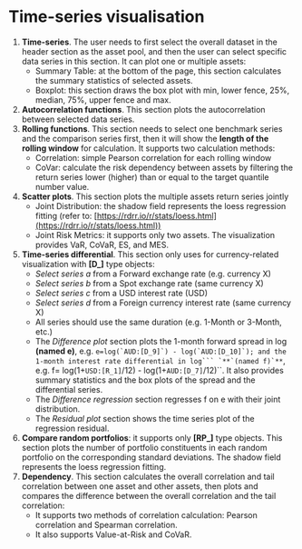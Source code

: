 # Time-series visualisation

1. **Time-series**. The user needs to first select the overall dataset in the header section as the asset pool, and then the user can select specific data series in this section. It can plot one or multiple assets:
   * Summary Table: at the bottom of the page, this section calculates the summary statistics of selected assets.
   * Boxplot: this section draws the box plot with min, lower fence, 25%, median, 75%, upper fence and max.
2. **Autocorrelation functions**. This section plots the autocorrelation between selected data series.
3. **Rolling functions**. This section needs to select one benchmark series and the comparison series first, then it will show the **length of the rolling window** for calculation. It supports two calculation methods:
   * Correlation: simple Pearson correlation for each rolling window
   * CoVar: calculate the risk dependency between assets by filtering the return series lower (higher) than or equal to the target quantile number value.
4. **Scatter plots**. This section plots the multiple assets return series jointly
   * Joint Distribution: the shadow field represents the loess regression fitting (refer to: [https://rdrr.io/r/stats/loess.html](https://rdrr.io/r/stats/loess.html))
   * Joint Risk Metrics: it supports only two assets. The visualization provides VaR, CoVaR, ES, and MES.
5. **Time-series differential**. This section only uses for currency-related visualization with **\[D\_]** type objects:
   * _Select series a_ from a Forward exchange rate (e.g. currency X)
   * _Select series b_ from a Spot exchange rate (same currency X)
   * _Select series c_ from a USD interest rate (USD)
   * _Select series d_ from a Foreign currency interest rate (same currency X)
   * All series should use the same duration (e.g. 1-Month or 3-Month, etc.)
   * The _Difference plot_ section plots the 1-month forward spread in log **(named e)**, e.g. ``e=log(`AUD:[D_9]`) - log(`AUD:[D_10]`); and the 1-month interest rate differential in log``` `**`(named f)`**``, e.g. f= log(1+`USD:[R_1]`/12) - log(1+`AUD:[D_7]`/12)``. It also provides summary statistics and the box plots of the spread and the differential series.
   * The _Difference regression_ section regresses f on e with their joint distribution.
   * The _Residual plot_ section shows the time series plot of the regression residual.
6. **Compare random portfolios**: it supports only **\[RP\_]** type objects. This section plots the number of portfolio constituents in each random portfolio on the corresponding standard deviations. The shadow field represents the loess regression fitting.
7. **Dependency**. This section calculates the overall correlation and tail correlation between one asset and other assets, then plots and compares the difference between the overall correlation and the tail correlation:
   * It supports two methods of correlation calculation: Pearson correlation and Spearman correlation.
   * It also supports Value-at-Risk and CoVaR.
